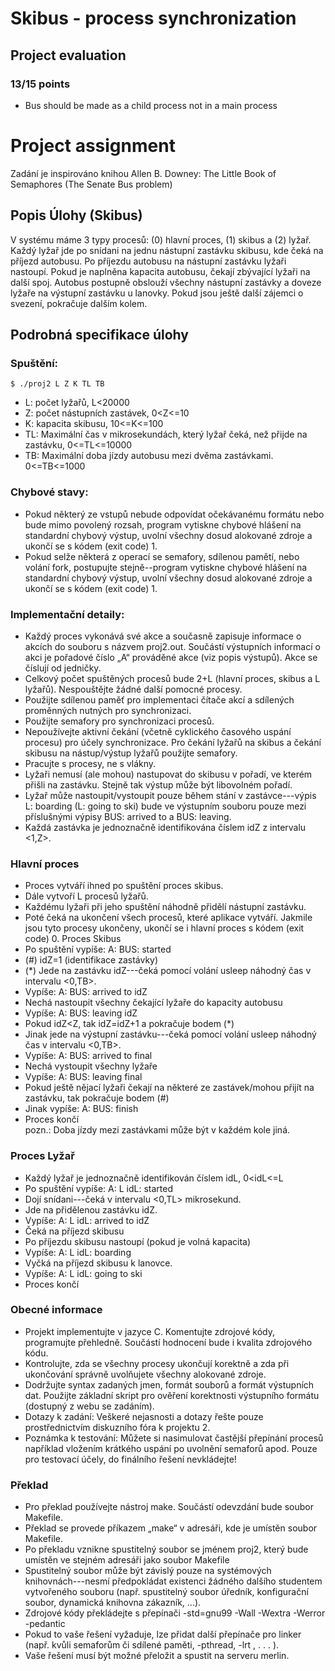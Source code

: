 # Skibus - process synchronization
## Project evaluation
### 13/15 points
- Bus should be made as a child process not in a main process

# Project assignment
Zadání je inspirováno knihou Allen B. Downey: The Little Book of Semaphores (The Senate Bus
problem)
## Popis Úlohy (Skibus)
V systému máme 3 typy procesů: (0) hlavní proces, (1) skibus a (2) lyžař. Každý lyžař jde po snídani
na jednu nástupní zastávku skibusu, kde čeká na příjezd autobusu. Po příjezdu autobusu na nástupní
zastávku lyžaři nastoupí. Pokud je naplněna kapacita autobusu, čekají zbývající lyžaři na další spoj.
Autobus postupně obslouží všechny nástupní zastávky a doveze lyžaře na výstupní zastávku u lanovky.
Pokud jsou ještě další zájemci o svezení, pokračuje dalším kolem.
## Podrobná specifikace úlohy
### Spuštění:
    $ ./proj2 L Z K TL TB
- L: počet lyžařů, L<20000
- Z: počet nástupních zastávek, 0<Z<=10
- K: kapacita skibusu, 10<=K<=100
- TL: Maximální čas v mikrosekundách, který lyžař čeká, než přijde na zastávku, 0<=TL<=10000
- TB: Maximální doba jízdy autobusu mezi dvěma zastávkami. 0<=TB<=1000
### Chybové stavy:
- Pokud některý ze vstupů nebude odpovídat očekávanému formátu nebo bude mimo povolený
rozsah, program vytiskne chybové hlášení na standardní chybový výstup, uvolní všechny dosud
alokované zdroje a ukončí se s kódem (exit code) 1.
- Pokud selže některá z operací se semafory, sdílenou pamětí, nebo volání fork, postupujte
stejně--program vytiskne chybové hlášení na standardní chybový výstup, uvolní všechny dosud
alokované zdroje a ukončí se s kódem (exit code) 1.
### Implementační detaily:
- Každý proces vykonává své akce a současně zapisuje informace o akcích do souboru s názvem
proj2.out. Součástí výstupních informací o akci je pořadové číslo „A“ prováděné akce (viz
popis výstupů). Akce se číslují od jedničky.
- Celkový počet spuštěných procesů bude 2+L (hlavní proces, skibus a L lyžařů). Nespouštějte
žádné další pomocné procesy.
- Použijte sdílenou paměť pro implementaci čítače akcí a sdílených proměnných nutných pro
synchronizaci.
- Použijte semafory pro synchronizaci procesů.
- Nepoužívejte aktivní čekání (včetně cyklického časového uspání procesu) pro účely
synchronizace. Pro čekání lyžařů na skibus a čekání skibusu na nástup/výstup lyžařů použijte
semafory.
- Pracujte s procesy, ne s vlákny.
- Lyžaři nemusí (ale mohou) nastupovat do skibusu v pořadí, ve kterém přišli na zastávku. Stejně
tak výstup může být libovolném pořadí.
- Lyžař může nastoupit/vystoupit pouze během stání v zastávce---výpis L: boarding (L: going to
ski) bude ve výstupním souboru pouze mezi příslušnými výpisy BUS: arrived to a BUS:
leaving.
- Každá zastávka je jednoznačně identifikována číslem idZ z intervalu <1,Z>.
### Hlavní proces
- Proces vytváří ihned po spuštění proces skibus.
- Dále vytvoří L procesů lyžařů.
- Každému lyžaři při jeho spuštění náhodně přidělí nástupní zastávku.
- Poté čeká na ukončení všech procesů, které aplikace vytváří. Jakmile jsou tyto procesy
ukončeny, ukončí se i hlavní proces s kódem (exit code) 0.
Proces Skibus
- Po spuštění vypíše: A: BUS: started
- (#) idZ=1 (identifikace zastávky)
- (*) Jede na zastávku idZ---čeká pomocí volání usleep náhodný čas v intervalu <0,TB>.
- Vypíše: A: BUS: arrived to idZ
- Nechá nastoupit všechny čekající lyžaře do kapacity autobusu
- Vypíše: A: BUS: leaving idZ
- Pokud idZ<Z, tak idZ=idZ+1 a pokračuje bodem (*)
- Jinak jede na výstupní zastávku---čeká pomocí volání usleep náhodný čas v intervalu <0,TB>.
- Vypíše: A: BUS: arrived to final
- Nechá vystoupit všechny lyžaře
- Vypíše: A: BUS: leaving final
- Pokud ještě nějací lyžaři čekají na některé ze zastávek/mohou přijít na zastávku, tak pokračuje
bodem (#)
- Jinak vypíše: A: BUS: finish
- Proces končí\
pozn.: Doba jízdy mezi zastávkami může být v každém kole jiná.
### Proces Lyžař
- Každý lyžař je jednoznačně identifikován číslem idL, 0<idL<=L
- Po spuštění vypíše: A: L idL: started
- Dojí snídani---čeká v intervalu <0,TL> mikrosekund.
- Jde na přidělenou zastávku idZ.
- Vypíše: A: L idL: arrived to idZ
- Čeká na příjezd skibusu
- Po příjezdu skibusu nastoupí (pokud je volná kapacita)
- Vypíše: A: L idL: boarding
- Vyčká na příjezd skibusu k lanovce.
- Vypíše: A: L idL: going to ski
- Proces končí
### Obecné informace
- Projekt implementujte v jazyce C. Komentujte zdrojové kódy, programujte přehledně. Součástí
hodnocení bude i kvalita zdrojového kódu.
- Kontrolujte, zda se všechny procesy ukončují korektně a zda při ukončování správně uvolňujete
všechny alokované zdroje.
- Dodržujte syntax zadaných jmen, formát souborů a formát výstupních dat. Použijte základní
skript pro ověření korektnosti výstupního formátu (dostupný z webu se zadáním).
- Dotazy k zadání: Veškeré nejasnosti a dotazy řešte pouze prostřednictvím diskuzního fóra k
projektu 2.
- Poznámka k testování: Můžete si nasimulovat častější přepínání procesů například vložením
krátkého uspání po uvolnění semaforů apod. Pouze pro testovací účely, do finálního řešení
nevkládejte!
### Překlad
- Pro překlad používejte nástroj make. Součástí odevzdání bude soubor Makefile.
- Překlad se provede příkazem „make“ v adresáři, kde je umístěn soubor Makefile.
- Po překladu vznikne spustitelný soubor se jménem proj2, který bude umístěn ve stejném
adresáři jako soubor Makefile
- Spustitelný soubor může být závislý pouze na systémových knihovnách---nesmí předpokládat
existenci žádného dalšího studentem vytvořeného souboru (např. spustitelný soubor úředník,
konfigurační soubor, dynamická knihovna zákazník, ...).
- Zdrojové kódy překládejte s přepínači -std=gnu99 -Wall -Wextra -Werror -pedantic
- Pokud to vaše řešení vyžaduje, lze přidat další přepínače pro linker (např. kvůli semaforům či
sdílené paměti, -pthread, -lrt , . . . ).
- Vaše řešení musí být možné přeložit a spustit na serveru merlin.